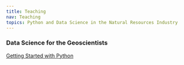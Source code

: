 ```yaml
---
title: Teaching
nav: Teaching
topics: Python and Data Science in the Natural Resources Industry
---
```


### Data Science for the Geoscientists

[Getting Started with Python](https://github.com/knorrena/Prod_Data_Study/blob/master/Volve_ProdData_Stdy.ipynb)